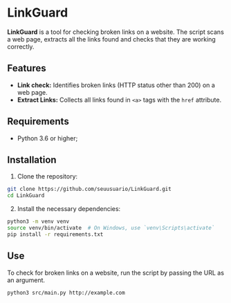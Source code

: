 # LinkGuard
**LinkGuard** is a tool for checking broken links on a website. The script scans a web page, extracts all the links found and checks that they are working correctly.

## Features
- **Link check:** Identifies broken links (HTTP status other than 200) on a web page.
- **Extract Links:** Collects all links found in `<a>` tags with the `href` attribute.

## Requirements
- Python 3.6 or higher;

## Installation
1. Clone the repository:
```bash
git clone https://github.com/seuusuario/LinkGuard.git
cd LinkGuard
```

2. Install the necessary dependencies:
```bash
python3 -m venv venv
source venv/bin/activate  # On Windows, use `venv\Scripts\activate`
pip install -r requirements.txt
```

## Use
To check for broken links on a website, run the script by passing the URL as an argument.

```bash
python3 src/main.py http://example.com
```